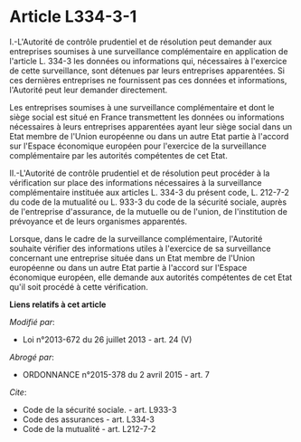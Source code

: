# Article L334-3-1

I.-L'Autorité de contrôle prudentiel et de résolution peut demander aux entreprises soumises à une surveillance
complémentaire en application de l'article L. 334-3 les données ou informations qui, nécessaires à l'exercice de cette
surveillance, sont détenues par leurs entreprises apparentées. Si ces dernières entreprises ne fournissent pas ces données et
informations, l'Autorité peut leur demander directement. 

Les entreprises soumises à une surveillance complémentaire et dont le siège social est situé en France transmettent les
données ou informations nécessaires à leurs entreprises apparentées ayant leur siège social dans un Etat membre de l'Union
européenne ou dans un autre Etat partie à l'accord sur l'Espace économique européen pour l'exercice de la surveillance
complémentaire par les autorités compétentes de cet Etat. 

II.-L'Autorité de contrôle prudentiel et de résolution peut procéder à la vérification sur place des informations nécessaires
à la surveillance complémentaire instituée aux articles L. 334-3 du présent code, L. 212-7-2 du code de la mutualité ou L.
933-3 du code de la sécurité sociale, auprès de l'entreprise d'assurance, de la mutuelle ou de l'union, de l'institution de
prévoyance et de leurs organismes apparentés. 

Lorsque, dans le cadre de la surveillance complémentaire, l'Autorité souhaite vérifier des informations utiles à l'exercice
de sa surveillance concernant une entreprise située dans un Etat membre de l'Union européenne ou dans un autre Etat partie à
l'accord sur l'Espace économique européen, elle demande aux autorités compétentes de cet Etat qu'il soit procédé à cette
vérification.

**Liens relatifs à cet article**

_Modifié par_:

  - Loi n°2013-672 du 26 juillet 2013 - art. 24 (V)

_Abrogé par_:

  - ORDONNANCE n°2015-378 du 2 avril 2015 - art. 7

_Cite_:

  - Code de la sécurité sociale. - art. L933-3
  - Code des assurances - art. L334-3
  - Code de la mutualité - art. L212-7-2
